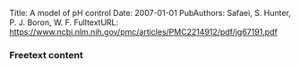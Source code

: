 Title: A model of pH control
Date: 2007-01-01
PubAuthors: Safaei, S.
	Hunter, P. J.
	Boron, W. F.
FulltextURL: https://www.ncbi.nlm.nih.gov/pmc/articles/PMC2214912/pdf/jg67191.pdf


### Freetext content


